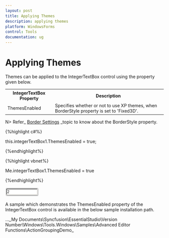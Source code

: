 ```yaml
---
layout: post
title: Applying Themes
description: applying themes
platform: WindowsForms
control: Tools
documentation: ug
---
```


# Applying Themes

Themes can be applied to the IntegerTextBox control using the property given below.



<table>
<tr>
<th>
IntegerTextBox Property</th><th>
Description</th></tr>
<tr>
<td>
ThemesEnabled</td><td>
Specifies whether or not to use XP themes, when BorderStyle property is set to 'Fixed3D'.</td></tr>
</table>


N> Refer_ [Border Settings](/windowsforms/integertextbox/bordersettings) _topic to know about the BorderStyle property.


{%highlight c#%}



this.integerTextBox1.ThemesEnabled = true;

{%endhighlight%}


{%highlight vbnet%}


Me.integerTextBox1.ThemesEnabled = true

{%endhighlight%}



![](Overview_images/Overview_img460.png) 


A sample which demonstrates the ThemesEnabled property of the IntegerTextBox control is available in the below sample installation path.

…\_My Documents\Syncfusion\EssentialStudio\Version Number\Windows\Tools.Windows\Samples\Advanced Editor Functions\ActionGroupingDemo_
